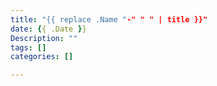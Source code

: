 ```yaml
---
title: "{{ replace .Name "-" " " | title }}"
date: {{ .Date }}
Description: ""
tags: []
categories: []

---
```

